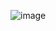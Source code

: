 ![image](https://user-images.githubusercontent.com/98740822/196037498-9170f904-023b-4578-9851-da0fcfe3d924.png)

